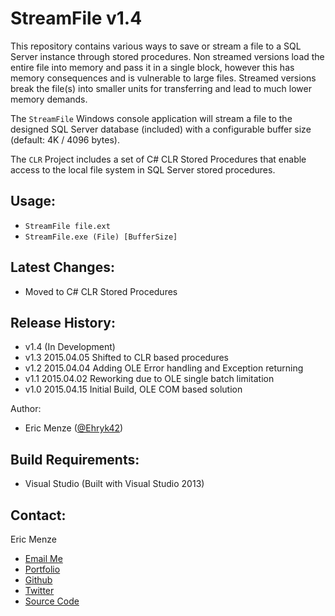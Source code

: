 StreamFile v1.4
===============

This repository contains various ways to save or stream a file to a SQL Server instance through stored procedures. Non streamed versions load the entire file into memory and pass it in a single block, however this has memory consequences and is vulnerable to large files. Streamed versions break the file(s) into smaller units for transferring and lead to much lower memory demands.

The `StreamFile` Windows console application will stream a file to the designed SQL Server database (included) with a configurable buffer size (default: 4K / 4096 bytes).

The `CLR` Project includes a set of C# CLR Stored Procedures that enable access to the local file system in SQL Server stored procedures.

Usage:
---
 - ``StreamFile file.ext``
 - ``StreamFile.exe (File) [BufferSize]``

Latest Changes:
---
 - Moved to C# CLR Stored Procedures

Release History:
---
 - v1.4 (In Development)
 - v1.3 2015.04.05 Shifted to CLR based procedures
 - v1.2 2015.04.04 Adding OLE Error handling and Exception returning
 - v1.1 2015.04.02 Reworking due to OLE single batch limitation
 - v1.0 2015.04.15 Initial Build, OLE COM based solution

Author:
 - Eric Menze ([@Ehryk42](https://twitter.com/Ehryk42))

Build Requirements:
---
 - Visual Studio (Built with Visual Studio 2013)

Contact:
---
Eric Menze
 - [Email Me](mailto:rhaistlin+gh@gmail.com)
 - [Portfolio](http://ericmenze.com)
 - [Github](https://github.com/Ehryk)
 - [Twitter](https://twitter.com/Ehryk42)
 - [Source Code](https://github.com/Ehryk/HashCompute)
